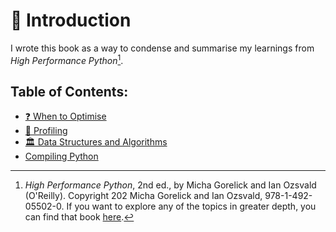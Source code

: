 # 📖 Introduction

I wrote this book as a way to condense and summarise my learnings from *High Performance Python*[^note]. 

## Table of Contents:

- [❓ When to Optimise](./when_to_optimise.md)
- [🔎 Profiling](./profiling.md)
- [🏛️ Data Structures and Algorithms](./data_structures_and_types.md)
- [ Compiling Python](./compiling_python.md)

[^note]: *High Performance Python*, 2nd ed., by Micha Gorelick and Ian Ozsvald (O'Reilly). Copyright 202 Micha Gorelick and Ian Ozsvald, 978-1-492-05502-0. If you want to explore any of the topics in greater depth, you can find that book [here](https://www.oreilly.com/library/view/high-performance-python/9781492055013/).